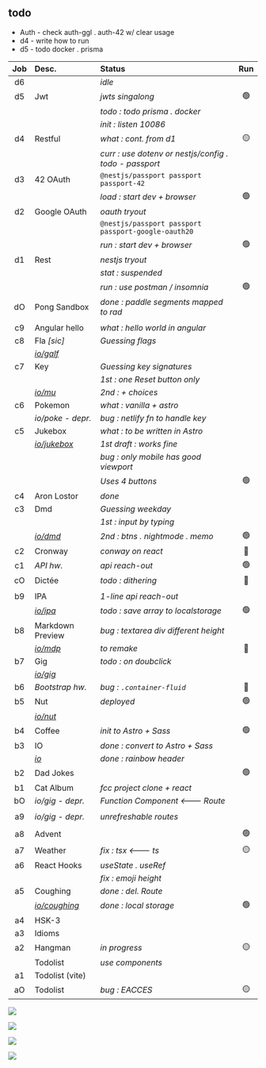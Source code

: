 ## todo
- Auth - check auth-ggl . auth-42 w/ clear usage
- d4 - write how to run
- d5 - todo docker . prisma

| Job     | Desc.                   | Status                                 | Run            |
| :-----: | :---------------------- | :------------------------------------- | :------------: |
| d6      |                         | _idle_
| d5      | Jwt                     | _jwts singalong_                | :green_circle:
||| _todo : todo prisma . docker_ 
||| _init : listen 10086_  
| d4      | Restful                 | _what : cont. from d1_                 | :yellow_circle: 
||| _curr : use dotenv or nestjs/config . todo - passport_  
| d3      | 42 OAuth                | `@nestjs/passport passport passport-42` 
||| _load : start dev + browser_    | 🟢 
| d2      | Google OAuth            | _oauth tryout_ 
||| `@nestjs/passport passport passport-google-oauth20`
||| _run : start dev + browser_     | 🟢 
| d1      | Rest                    | _nestjs tryout_ 
||| _stat : suspended_              | 
||| _run : use postman / insomnia_  | 🟢 
| dO      | Pong Sandbox            | _done : paddle segments mapped to rad_ 
||
| c9      | Angular hello           | _what : hello world in angular_
| c8      | Fla _[sic]_             | _Guessing flags_ 
||[*io/galf*](https://nuoxoxo.github.io/galf)
| c7      | Key                     | _Guessing key signatures_ 
|         |                         | _1st : one Reset button only_
||[*io/mu*](https://nuoxoxo.github.io/mu)| _2nd : + choices_
| c6      | Pokemon                 | _what : vanilla + astro_ 
|| _io/poke - depr._                | _bug : netlify fn to handle key_ 
| c5      | Jukebox                 | _what : to be written in Astro_ 
|| [*io/jukebox*](https://nuoxoxo.github.io/jukebox) | _1st draft : works fine_ 
||| _bug : only mobile has good viewport_ 
||| _Uses 4 buttons_ | :green_circle: 
| c4      | Aron Lostor             | _done_ 
| c3      | Dmd                     | _Guessing weekday_ 
|         |                         | _1st : input by typing_ 
|| [*io/dmd*](https://nuoxoxo.github.io/dmd)| _2nd : btns . nightmode . memo_| :green_circle: 
| c2      | Cronway                 | _conway on react_                      | :red_circle:
| c1      | _API hw._               | _api reach-out_                        | :green_circle:
| cO      | Dictée                  | _todo : dithering_                     | :red_circle:
||
| b9      | IPA                     | _1-line api reach-out_ 
|| [*io/ipa*](https://nuoxoxo.github.io/ipa) | _todo : save array to localstorage_ | :green_circle:
| b8      | Markdown Preview        | _bug : textarea div different height_ 
|| [*io/mdp*](https://nuoxoxo.github.io/mdp) | _to remake_                   | :red_circle: 
| b7      | Gig                     | _todo : on doubclick_ 
|| [*io/gig*](https://nuoxoxo.github.io/gig) 
| b6      | _Bootstrap hw._         | _bug : `.container-fluid`_             | :red_circle:
| b5      | Nut                     | _deployed_                             | :green_circle:
|| [*io/nut*](https://nuoxoxo.github.io/nut) 
| b4      | Coffee                  | _init to Astro + Sass_                 | :green_circle:
| b3      | IO                      | _done : convert to Astro + Sass_ 
|| [*io*](https://nuoxoxo.github.io)| _done : rainbow header_ 
| b2      | Dad Jokes               |                                        | :green_circle:
| b1      | Cat Album               | _fcc project clone + react_ 
| bO      | _io/gig - depr._        | _Function Component <--- Route_ 
||
| a9      | _io/gig - depr._        | _unrefreshable routes_ 
||
| a8      | Advent                  |                                        | :green_circle:
| a7      | Weather                 | _fix : tsx <--- ts_                    | :yellow_circle:
| a6      | React Hooks             | _useState . useRef_ 
||                                  | _fix : emoji height_ 
| a5      | Coughing                | _done : del. Route_ 
|| [*io/coughing*](https://nuoxoxo.github.io/coughing/) | _done : local storage_ | :green_circle:
| a4      | HSK-3 
| a3      | Idioms 
| a2      | Hangman                 | _in progress_                          | :yellow_circle:
|         | Todolist                | _use components_ 
| a1      | Todolist (vite) 
| aO      | Todolist                | _bug : EACCES_                         | :yellow_circle: 
<!--
| Job     | Desc.                   | Status                                 | Run            |
| :-----: | :---------------------- | :------------------------------------- | :------------: |
| aO      | Todolist                | _bug : EACCES_                         | :yellow_circle: 
| a1      | Todolist (vite)         |                                        | `npm run dev`
|         | Todolist                | _use components_ 
| a2      | Hangman                 | _in progress_                          | :yellow_circle:
| a3      | Idioms 
| a4      | HSK-3 
| a5      | Coughing                | _done : del. Route_                    | _backup_
|| [*io/coughing*](https://nuoxoxo.github.io/coughing/) | _done : local storage_ | :green_circle:
| a6      | React Hooks             | _useState . useRef_ 
||                                  | _fix : emoji height_ 
| a7      | Weather                 | _fix : tsx <--- ts_                    | :yellow_circle:
| a8      | Advent                  |                                        | :green_circle:
| a9      | _io/gig - depr._        | _unrefreshable routes_                 | _backup_
||
| bO      | _io/gig - depr._        | _Function Component <--- Route_        | _backup_
| b1      | Cat Album               | _fcc project clone + react_ 
| b2      | Dad Jokes               |                                        | :green_circle:
| b3      | IO                      | _done : convert to Astro + Sass_ 
|| [*io*](https://nuoxoxo.github.io)| _done : rainbow header_ 
| b4      | Coffee                  | _init to Astro + Sass_                 | :green_circle:
| b5      | Nut                     | _deployed_                             | :green_circle:
|| [*io/nut*](https://nuoxoxo.github.io/nut) 
| b6      | _Bootstrap hw._         | _bug : `.container-fluid`_             | :red_circle:
| b7      | Gig                     | _todo : on doubclick_ 
|| [*io/gig*](https://nuoxoxo.github.io/gig) 
| b8      | Markdown Preview        | _bug : textarea div different height_ 
|| [*io/mdp*](https://nuoxoxo.github.io/mdp) | _to remake_                   | :red_circle: 
| b9      | IPA                     | _what : 1-line api reach-out_ 
|| [*io/ipa*](https://nuoxoxo.github.io/ipa) | _todo : save array to localstorage_ | :green_circle:
||
| cO      | Dictée                  | _what : dithering_                     | :red_circle:
| c1      | _API hw._               | _what : api reach-out_                 | :green_circle:
| c2      | Cronway                 | _conway on react_                      | :red_circle:
| c3      | Doomsday                | _guessing weekday_ 
|         |                         | _1st : input by typing_ 
|| [*io/dmd*](https://nuoxoxo.github.io/dmd)| _2nd : btns . nightmode . memo_ | :green_circle: 
| c4      | Array on Los            | _done_ 
| c5      | Jukebox                 | _what : to be written in Astro_ 
|| [*io/jukebox*](https://nuoxoxo.github.io/jukebox) | _1st draft : works fine_ 
||| _bug : only mobile has good viewport_ 
||| _Uses 4 buttons_ | :green_circle: 
| c6      | Pokemon                 | _what : vanilla + astro_ 
| _^v_    | [*catcatcat*](https://qx-catcatcat.netlify.app) 
-->
![](https://i.imgur.com/2FVvwuZ.png)

![](https://i.imgur.com/nIAzsy5.png)

![](https://i.imgur.com/Qj9s1El.png)
<!--![](https://i.imgur.com/JdAHyEc.png)--->

<!--
![](https://i.imgur.com/xhiA86y.png)
-->

![](https://i.imgur.com/Vi97P6T.jpg)
